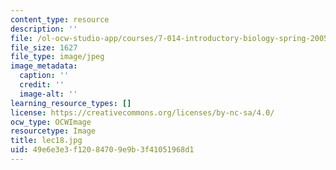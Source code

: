 ```yaml
---
content_type: resource
description: ''
file: /ol-ocw-studio-app/courses/7-014-introductory-biology-spring-2005/49e6e3e3f12084709e9b3f41051968d1_lec18.jpg
file_size: 1627
file_type: image/jpeg
image_metadata:
  caption: ''
  credit: ''
  image-alt: ''
learning_resource_types: []
license: https://creativecommons.org/licenses/by-nc-sa/4.0/
ocw_type: OCWImage
resourcetype: Image
title: lec18.jpg
uid: 49e6e3e3-f120-8470-9e9b-3f41051968d1
---
```

